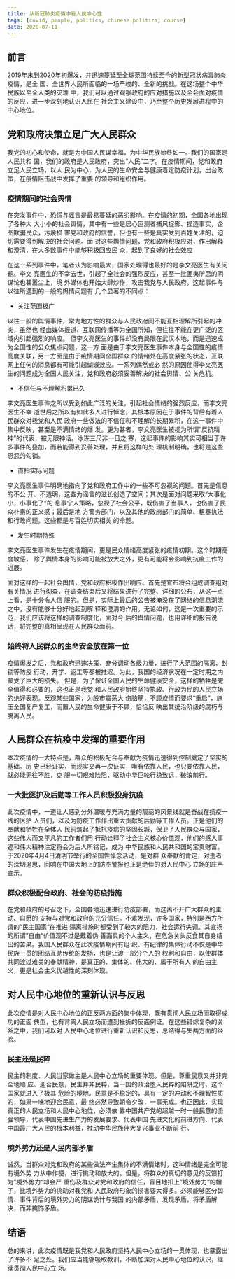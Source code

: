 ```yaml
---
title: 从新冠肺炎疫情中看人民中心性
tags: [covid, people, politics, chinese politics, course]
date: 2020-07-11
---
```


## 前言

2019年末到2020年初爆发，并迅速蔓延至全球范围持续至今的新型冠状病毒肺炎疫情，是全
国、全世界人民所面临的一场严峻的、全新的挑战。在这场整个中华民族以至全人类的灾难
中，我们可以通过观察政府的应对措施以及全会面对疫情的反应，进一步深刻地认识人民在
社会主义建设中，乃至整个历史发展进程中的中心地位。

<!-- more -->

## 党和政府决策立足广大人民群众

我党的初心和使命，就是为中国人民谋幸福，为中华民族始终如一。我们的国家是人民共和
国，我们的政府是人民政府，突出“人民”二字。在疫情期间，党和政府立足人民立场，以人
民为中心，为人民的生命安全与健康着定防疫计划，出台政策，在疫情阻击战中发挥了重要
的领导和组织作用。

### 疫情期间的社会舆情

在突发事件中，恐慌与谣言是最易蔓延的恶劣影响。在疫情的初期，全国各地出现了各种大
大小小的社会舆情，其中有一些是居心叵测者捕风捉影、捏造事实，企图欺骗民众，污蔑损
害党和政府的信誉，但也有一些是真实受到百姓关注的，迫切需要得到解决的社会问题。面
对这些舆情问题，党和政府积极应对，作出解释和澄清，在大多数事件中能够积极回应民
众，起到了良好的社会效应

在这一系列事件中，笔者认为影响最大，国家处理得也最好的是李文亮医生有关问题。李文
亮医生的不幸去世，引起了全社会的强烈反应，甚至一批匪夷所思的阴谋论也甚嚣尘上，境
外媒体也开始大肆炒作，攻击我党与人民政府。这起事件与以往所遇到的一般的舆情问题有
几个显著的不同点：

- 关注范围极广

以往一般的舆情事件，常为地方性的群众与人民政府间不能互相理解所引起的冲突，虽然也
经由媒体报道、互联网传播等为全国所知，但往往不能在更广泛的区域内引起强烈的响应。
但李文亮医生的事件却没有局限在武汉本地，而是迅速成为全国性的公众焦点问题，这一方
面是由于李文亮医生事件本身与全国性的疫情高度关联，另一方面是由于疫情期间全国群众
的情绪处在高度紧张的状态，互联网上任何的消息都有可能引起蝴蝶效应。一系列偶然或必
然的原因使得李文亮医生的问题成为全国人民关注，党和政府必须妥善解决的社会舆情、公
关危机。

- 不信任与不理解积累已久

李文亮医生事件之所以受到如此广泛的关注，引起社会情绪的强烈反应，而李文亮医生不幸
逝世后之所以有如此多人进行悼念，其根本原因在于事件的背后有着人民群众对我党和人民
政府一些做法的不信任和不理解的长期累积，在这一事件中集中反映，甚至是不满情绪的爆
发。更为甚者，李文亮医生被视为所谓“反抗精神”的代表，被无限神话。冰冻三尺非一日之
寒，这起事件的影响其实可相当于许多事件的叠加，而若能得到妥善处理，并且将这样的处
理机制明确，也将是这些恩怨的勾销。

- 直指实际问题

李文亮医生事件明确地指向了党和政府工作中的一些不可忽视的问题。首先是信息的不公
开、不透明，这些为谣言的滋长创造了空间；其次是面对问题采取“大事化小，小事化了”的
息事宁人策略，忽视了社会公平，既伤害了当事人，也伤害了民众朴素的正义感；最后是地
方警务部门，以及其他的政府部门的简单、粗暴执法和行政问题。这些都是与百姓切实相关
的命题。

- 发生时期特殊

李文亮医生事件发生在疫情期间，更是民众情绪高度紧张的疫情初期。这个时期高度敏感，
除了舆情本身的影响可能被放大之外，更有可能将会影响到抗疫工作的进展。

面对这样的一起社会舆情，党和政府积极作出响应。首先是宣布将会组成调查组对有关情况
进行彻查，在调查结束后又将结果进行了完整、详细的公布，从这一点上看，是十分令人信
服的。但是，实际上最后的公告被淹没在了网络的信息潮流之中，没有能够十分好地起到解
释和澄清的作用。无论如何，这是一次重要的示范，我们应该将这样的调查制度化，面对今
后的舆情问题，也用详细的报告说话，将完整的真相呈现在人民群众面前。

### 始终将人民群众的生命安全放在第一位

疫情爆发之后，党和政府迅速决策，充分调动各级力量，进行了大范围的隔离、封锁等防疫
行动，开学、返工等都被推迟。为此，我国的经济状况在一定时期之内蒙受了巨大的损失。
但是，为了保证全国人民的生命健康安全，这样的牺牲是完全值得和必要的，这也正是我党
和人民政府始终坚持执政、行政为民的人民立场的绝好表现。反观某些国家，为股市震荡大
伤脑筋，不顾疫情而要求“重启”，施压全国复产复工，而置人民的生命健康于不顾，恰恰反
映出其统治阶级的腐朽与脱离人民。

## 人民群众在抗疫中发挥的重要作用

本次疫情的一大特点是，群众的积极配合与奉献为疫情迅速得到控制奠定了坚实的基础。历
史已经证实，而现实又再一次证实，唯有依靠人民，也只要依靠人民，就必能无往不胜，克
服一切艰难险阻，驱动中华巨轮行稳致远，破浪前行。

### 一大批医护及后勤等工作人员积极投身抗疫

此次疫情中，一道让人感到分外温暖与充满力量的靓丽的风景线就是奋战在抗疫一线的医护
人员们，以及为防疫工作作出重大贡献的后勤等工作人员。正是他们的奉献和牺牲在全体人
民前筑起了抵抗疫病的坚固长城，保卫了人民群众与国家，这些伟大而又平凡的工作者们用
行动诠释了社会主义核心价值观，他们的感人事迹和伟大精神注定将会为后人所铭记，成为
中华民族和人民共和国的宝贵财富。于2020年4月4日清明节举行的全国性悼念活动，是对群
众奉献的肯定，对逝者的深切追思，回响在中国大地上的防空警报也正是绝佳的对人民中心
立场的庄严宣示。

### 群众积极配合政府、社会的防疫措施

在党和政府的号召之下，全国各地迅速进行防疫部署，而这离不开广大群众的主动、自愿的
支持与对党和政府的充分信任。不难发现，许多国家，特别是西方所谓的“民主国家“在推进
隔离措施时都受到了较大的阻力，社会运行失调。其宣扬的所谓”自由“价值观不过是戴着伪
善面具的个人主义，在危急关头反食其自身结出的苦果。我国人民群众在此次疫情期间有组
织、有纪律的集体行动不仅是中华民族一贯的团结互助传统的发扬，也是让渡一部分个人的
权利和自由，以使群体共同渡过难关的奉献精神，是真正的、集体的、伟大的、属于所有人
的自由主义，更是社会主义优越性的深刻体现。

## 对人民中心地位的重新认识与反思

此次疫情是对人民中心地位的正反两方面的集中体现，既有贯彻人民立场而取得成功的正面
典型，也有背离人民立场而遭到挫折的反面例证。在这些错综复杂的关系之中，我们可以对
人民中心地位进行重新认识和反思，总结得与失两方面的经验。

### 民主还是民粹

民主的制度、人民当家做主是人民中心立场的重要体现。但是，尊重民意又并非完全地顺
应、迎合民意，民主并非民粹，当一国的政治堕入民粹的陷阱之时，这个国家就进入了极其
危险的境地。民意是不稳定的，具有一定的冲动和不理智性质的，如果一味地迎合民意，最
终必然导致朝令夕改，一事无成。也正因此，实现真正的人民立场和人民中心地位，必须依
靠中国共产党的超越一时一般民意的坚强领导，代表中国先进生产力的发展要求、代表中国
先进文化的前进方向、代表中国最广大人民的根本利益，推动中华民族伟大复兴事业不断前
行。

### 境外势力还是人民内部矛盾

诚然，当群众对党和政府的某些做法产生集体的不满情绪时，这种情绪是完全可能有境外势
力从中作梗，进行挑动和放大的。但是，将群众的真切的意见的反馈打为”境外势力“却会严
重伤及群众对党和政府的信任，盲目地扣上”境外势力“的帽子，比境外势力的挑动对我党和
人民政府形象的损害要大得多。必须能够区分舆情、事件背后的境外势力的阴谋诡计与我国
的内部矛盾，发现矛盾，将矛盾解决，而非掩饰矛盾。

## 结语

总的来讲，此次疫情既是我党和人民政府坚持人民中心立场的一贯体现，也暴露出了许多不
足之处。我们应当能够吸取教训，不断加深对人民中心地位的认识，继续贯彻人民中心立
场。
